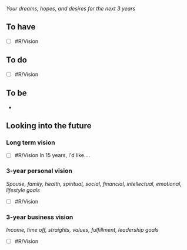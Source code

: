 *Your dreams, hopes, and desires for the next 3 years*

## To have
- [ ] #R/Vision 

## To do
- [ ] #R/Vision

## To be
- 


## Looking into the future
### Long term vision
- [ ] #R/Vision In 15 years, I'd like....

### 3-year personal vision
*Spouse, family, health, spiritual, social, financial, intellectual, emotional, lifestyle goals*
- [ ] #R/Vision

### 3-year business vision 
*Income, time off, straights, values, fulfillment, leadership goals*
- [ ] #R/Vision


